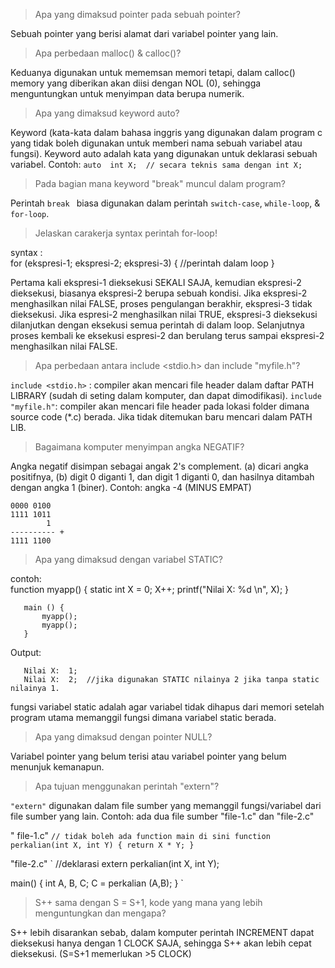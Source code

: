 > Apa yang dimaksud pointer pada sebuah pointer?

Sebuah pointer yang berisi alamat dari variabel pointer yang lain.

> Apa perbedaan malloc() & calloc()?

Keduanya digunakan untuk mememsan memori tetapi, dalam calloc() memory yang diberikan akan diisi dengan NOL (0), sehingga menguntungkan untuk menyimpan data berupa numerik.
	
> Apa yang dimaksud keyword auto?

Keyword (kata-kata dalam bahasa inggris yang digunakan dalam program c yang tidak boleh digunakan untuk memberi nama sebuah variabel atau fungsi).  Keyword auto adalah kata yang digunakan untuk deklarasi sebuah variabel.
Contoh: 
	` auto  int X;  // secara teknis sama dengan int X; `

> Pada bagian mana keyword "break" muncul dalam program?

Perintah `break ` biasa digunakan dalam perintah `switch-case`, `while-loop`, & `for-loop`.
	
> Jelaskan carakerja syntax perintah  for-loop!

syntax :       
	for (ekspresi-1; ekspresi-2; ekspresi-3) {
		//perintah dalam loop
	} 
	
Pertama kali ekspresi-1 dieksekusi SEKALI SAJA, kemudian ekspresi-2 dieksekusi, biasanya ekspresi-2 berupa sebuah kondisi. Jika ekspresi-2 menghasilkan nilai FALSE, proses pengulangan berakhir, ekspresi-3 tidak dieksekusi.  Jika espresi-2 menghasilkan nilai TRUE, ekspresi-3 dieksekusi dilanjutkan dengan eksekusi semua perintah di dalam loop. Selanjutnya proses kembali ke eksekusi espresi-2 dan berulang terus sampai ekspresi-2 menghasilkan nilai FALSE.
	
> Apa perbedaan antara  include <stdio.h> dan include "myfile.h"? 

`include <stdio.h>` : compiler akan mencari file header dalam daftar PATH LIBRARY (sudah di seting dalam komputer, dan dapat dimodifikasi).
` include "myfile.h" `: compiler akan mencari file header pada lokasi folder dimana source code (*.c) berada. Jika tidak ditemukan baru mencari dalam PATH LIB. 
	
> Bagaimana komputer menyimpan angka NEGATIF?

Angka negatif disimpan sebagai angak 2's complement.
(a) dicari angka positifnya, (b) digit 0 diganti 1, dan digit 1 diganti 0, dan hasilnya ditambah dengan angka 1 (biner). 
Contoh:  angka -4 (MINUS EMPAT)
	
	0000 0100
	1111 1011
	        1
	---------- +
	1111 1100
	
> Apa yang dimaksud dengan variabel STATIC?

contoh:   
	   function   myapp() {
	         static  int X = 0;
	         X++;
	         printf("Nilai X: %d \n", X);
	   }
	
	   main () {
	       myapp(); 
	       myapp();
	   }
	
Output:
	
	   Nilai X:  1;
	   Nilai X:  2;  //jika digunakan STATIC nilainya 2 jika tanpa static nilainya 1.
	
fungsi variabel static adalah agar variabel tidak dihapus dari memori setelah program utama memanggil fungsi dimana variabel static berada.
	
> Apa yang dimaksud dengan pointer NULL?

Variabel pointer yang belum terisi atau variabel pointer yang belum menunjuk kemanapun.
	
> Apa tujuan menggunakan perintah "extern"?

` "extern" ` digunakan dalam file sumber yang memanggil fungsi/variabel dari file sumber yang lain.  Contoh: ada dua file sumber  "file-1.c" dan "file-2.c"

" file-1.c"
`
// tidak boleh ada function main di sini
function perkalian(int X, int Y) {
	return X * Y;
}
`
	
"file-2.c" 
`
//deklarasi
extern  perkalian(int X, int Y);

main() {
	int A, B, C;
	C = perkalian (A,B);
}
`

> S++   sama dengan  S = S+1,   kode yang mana yang lebih menguntungkan dan mengapa?

S++ lebih disarankan sebab, dalam komputer perintah INCREMENT dapat dieksekusi hanya dengan  1 CLOCK SAJA, sehingga S++ akan lebih cepat dieksekusi. (S=S+1  memerlukan  >5 CLOCK)
